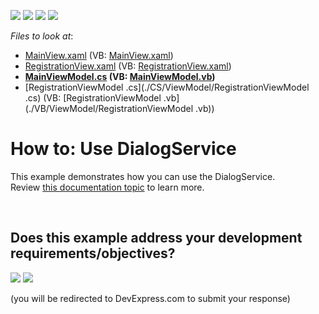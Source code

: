 <!-- default badges list -->
![](https://img.shields.io/endpoint?url=https://codecentral.devexpress.com/api/v1/VersionRange/128658184/14.1.7%2B)
[![](https://img.shields.io/badge/Open_in_DevExpress_Support_Center-FF7200?style=flat-square&logo=DevExpress&logoColor=white)](https://supportcenter.devexpress.com/ticket/details/T145641)
[![](https://img.shields.io/badge/📖_How_to_use_DevExpress_Examples-e9f6fc?style=flat-square)](https://docs.devexpress.com/GeneralInformation/403183)
[![](https://img.shields.io/badge/💬_Leave_Feedback-feecdd?style=flat-square)](#does-this-example-address-your-development-requirementsobjectives)
<!-- default badges end -->
<!-- default file list -->
*Files to look at*:

* [MainView.xaml](./CS/View/MainView.xaml) (VB: [MainView.xaml](./VB/View/MainView.xaml))
* [RegistrationView.xaml](./CS/View/RegistrationView.xaml) (VB: [RegistrationView.xaml](./VB/View/RegistrationView.xaml))
* **[MainViewModel.cs](./CS/ViewModel/MainViewModel.cs) (VB: [MainViewModel.vb](./VB/ViewModel/MainViewModel.vb))**
* [RegistrationViewModel .cs](./CS/ViewModel/RegistrationViewModel .cs) (VB: [RegistrationViewModel .vb](./VB/ViewModel/RegistrationViewModel .vb))
<!-- default file list end -->
# How to: Use DialogService


This example demonstrates how you can use the DialogService.<br />Review <a href="https://documentation.devexpress.com/#WPF/CustomDocument17467">this documentation topic</a> to learn more.

<br/>


<!-- feedback -->
## Does this example address your development requirements/objectives?

[<img src="https://www.devexpress.com/support/examples/i/yes-button.svg"/>](https://www.devexpress.com/support/examples/survey.xml?utm_source=github&utm_campaign=wpf-mvvm-framework-ui-services-dialogservice&~~~was_helpful=yes) [<img src="https://www.devexpress.com/support/examples/i/no-button.svg"/>](https://www.devexpress.com/support/examples/survey.xml?utm_source=github&utm_campaign=wpf-mvvm-framework-ui-services-dialogservice&~~~was_helpful=no)

(you will be redirected to DevExpress.com to submit your response)
<!-- feedback end -->
